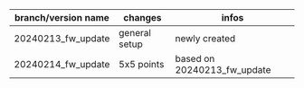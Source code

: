 
| branch/version name             | changes | infos                                           |
|----------------------|--------------|---------------------------------------------------|
| 20240213_fw_update   | general setup| newly created |
| 20240214_fw_update   | 5x5 points   | based on 20240213_fw_update         |

